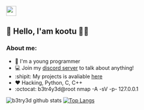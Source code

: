 <p align="left">
  <img src="https://user-images.githubusercontent.com/5679180/79618120-0daffb80-80be-11ea-819e-d2b0fa904d07.gif" width="27px">
</p>

## 👋 Hello, I'am kootu  :man_technologist:




### About me:
- :game_die: I'm a young programmer
- 💻 Join my [discord server](https://discord.gg/qVx4CbU6a9) to talk about anything!
- :shipit: My projects is avaliable [here](https://github.com/ko0tutab=repositories)
- :heart: Hacking, Python, C, C++
- :octocat: b3tr4y3d@root  nmap -A -sV -p- 127.0.0.1


![b3try3d github stats](https://github-readme-stats.vercel.app/api?username=ko0tu&show_icons=true&theme=cobalt)
[![Top Langs](https://github-readme-stats.vercel.app/api/top-langs/?username=ko0tu)](https://github.com/ko0tu/github-readme-stats)




